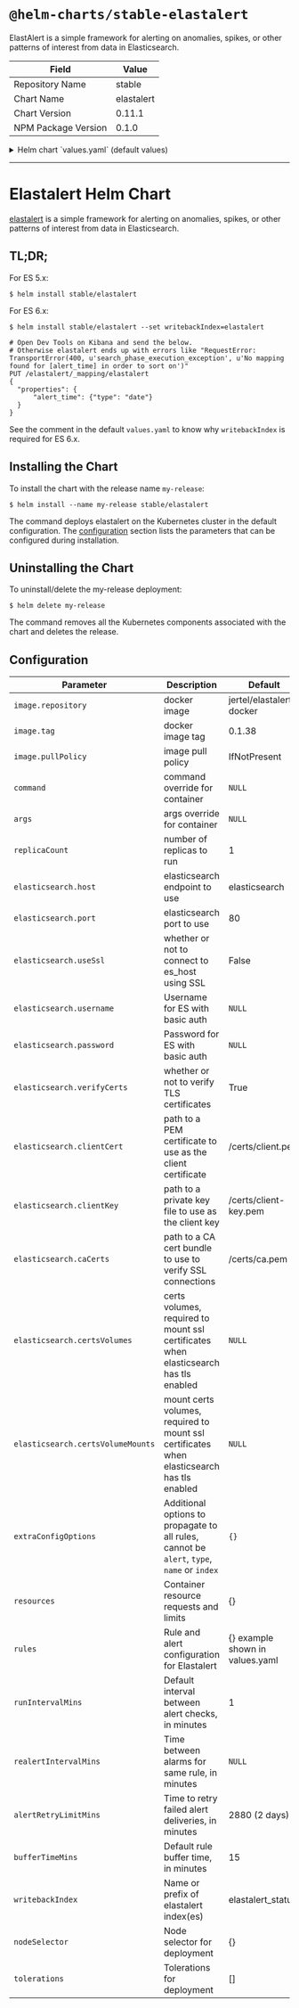 # `@helm-charts/stable-elastalert`

ElastAlert is a simple framework for alerting on anomalies, spikes, or other patterns of interest from data in Elasticsearch.

| Field               | Value      |
| ------------------- | ---------- |
| Repository Name     | stable     |
| Chart Name          | elastalert |
| Chart Version       | 0.11.1     |
| NPM Package Version | 0.1.0      |

<details>

<summary>Helm chart `values.yaml` (default values)</summary>

```yaml
# number of replicas to run
replicaCount: 1

# number of helm release revisions to retain
revisionHistoryLimit: 5

# Default internal between alert checks against the elasticsearch datasource, in minutes
runIntervalMins: 1

# Default rule buffer duration, in minutes
bufferTimeMins: 15

# Amount of time to retry and deliver failed alerts (1440 minutes per day)
alertRetryLimitMins: 2880

# Default time before realerting, in minutes
realertIntervalMins: ''

# For ES 5: The name of the index which stores elastalert's statuses
# For ES 6: The prefix of the names of indices which store elastalert's statuses.
#
# See https://github.com/Yelp/elastalert/commit/c250100b7be07c68a53789569a86f87193ec37f4 for more details about this differentiation.
#
# CAUTION: It is recommended to set this to `elastalert` for ES6+. Otherwise elastalert produces confusing index names due to https://github.com/Yelp/elastalert/issues/1479#issuecomment-356380179
writebackIndex: elastalert_status

image:
  # docker image
  repository: jertel/elastalert-docker
  # docker image tag
  tag: 0.1.38
  pullPolicy: IfNotPresent
resources: {}

elasticsearch:
  # elasticsearch endpoint e.g. (svc.namespace||svc)
  host: ''
  # elasticsearch port
  port: 80
  # whether or not to connect to es_host using TLS
  useSsl: 'False'
  # Username if authenticating to ES with basic auth
  username: ''
  # Password if authenticating to ES with basic auth
  password: ''
  # whether or not to verify TLS certificates
  verifyCerts: 'True'
  # Enable certificate based authentication
  # path to a PEM certificate to use as the client certificate
  # clientCert: "/certs/client.pem"
  # path to a private key file to use as the client key
  # clientKey: "/certs/client-key.pem"
  # path to a CA cert bundle to use to verify SSL connections
  # caCerts: "/certs/ca.pem"
  # # certs volumes, required to mount ssl certificates when elasticsearch has tls enabled
  # certsVolumes:
  #   - name: es-certs
  #     secret:
  #       defaultMode: 420
  #       secretName: es-certs
  # # mount certs volumes, required to mount ssl certificates when elasticsearch has tls enabled
  # certsVolumeMounts:
  #   - name: es-certs
  #     mountPath: /certs
  #     readOnly: true

extraConfigOptions:
  {}
  # # Options to propagate to all rules, e.g. a common slack_webhook_url or kibana_url
  # # Please note at the time of implementing this value, it will not work for required_locals
  # # Which MUST be set at the rule level, these are: ['alert', 'type', 'name', 'index']
  # generate_kibana_link: true
  # kibana_url: https://kibana.yourdomain.com
  # slack_webhook_url: dummy

# Command and args override for container e.g. (https://kubernetes.io/docs/tasks/inject-data-application/define-command-argument-container/)
# command: ["YOUR_CUSTOM_COMMAND"]
# args: ["YOUR", "CUSTOM", "ARGS"]

# rule configurations e.g. (http://elastalert.readthedocs.io/en/latest/)
rules:
  {}
  # deadman_slack: |-
  #   ---
  #   name: Deadman Switch Slack
  #   type: frequency
  #   index: containers-*
  #   num_events: 3
  #   timeframe:
  #     minutes: 3
  #   filter:
  #   - term:
  #       message: "deadmanslack"
  #   alert:
  #   - "slack"
  #   slack:
  #   slack_webhook_url: dummy
  # deadman_pagerduty: |-
  #   ---
  #   name: Deadman Switch PagerDuty
  #   type: frequency
  #   index: containers-*
  #   num_events: 3
  #   timeframe:
  #     minutes: 3
  #   filter:
  #   - term:
  #       message: "deadmanpd"
  #   alert:
  #   - "pagerduty"
  #   pagerduty:
  #   pagerduty_service_key: dummy
  #   pagerduty_client_name: Elastalert Deadman Switch

# Support using node selectors and tolerations
# nodeSelector:
#   "node-role.kubernetes.io/infra_worker": "true"
nodeSelector: {}
# tolerations:
#   - key: "node_role"
#     operator: "Equal"
#     value: "infra_worker"
#     effect: "NoSchedule"
tolerations: []
```

</details>

---

# Elastalert Helm Chart

[elastalert](https://github.com/Yelp/elastalert) is a simple framework for alerting on anomalies, spikes, or other patterns of interest from data in Elasticsearch.

## TL;DR;

For ES 5.x:

```console
$ helm install stable/elastalert
```

For ES 6.x:

```console
$ helm install stable/elastalert --set writebackIndex=elastalert

# Open Dev Tools on Kibana and send the below.
# Otherwise elastalert ends up with errors like "RequestError: TransportError(400, u'search_phase_execution_exception', u'No mapping found for [alert_time] in order to sort on')"
PUT /elastalert/_mapping/elastalert
{
  "properties": {
      "alert_time": {"type": "date"}
  }
}
```

See the comment in the default `values.yaml` to know why `writebackIndex` is required for ES 6.x.

## Installing the Chart

To install the chart with the release name `my-release`:

```console
$ helm install --name my-release stable/elastalert
```

The command deploys elastalert on the Kubernetes cluster in the default configuration. The [configuration](#configuration) section lists the parameters that can be configured during installation.

## Uninstalling the Chart

To uninstall/delete the my-release deployment:

```console
$ helm delete my-release
```

The command removes all the Kubernetes components associated with the chart and deletes the release.

## Configuration

| Parameter                         | Description                                                                                | Default                         |
| --------------------------------- | ------------------------------------------------------------------------------------------ | ------------------------------- |
| `image.repository`                | docker image                                                                               | jertel/elastalert-docker        |
| `image.tag`                       | docker image tag                                                                           | 0.1.38                          |
| `image.pullPolicy`                | image pull policy                                                                          | IfNotPresent                    |
| `command`                         | command override for container                                                             | `NULL`                          |
| `args`                            | args override for container                                                                | `NULL`                          |
| `replicaCount`                    | number of replicas to run                                                                  | 1                               |
| `elasticsearch.host`              | elasticsearch endpoint to use                                                              | elasticsearch                   |
| `elasticsearch.port`              | elasticsearch port to use                                                                  | 80                              |
| `elasticsearch.useSsl`            | whether or not to connect to es_host using SSL                                             | False                           |
| `elasticsearch.username`          | Username for ES with basic auth                                                            | `NULL`                          |
| `elasticsearch.password`          | Password for ES with basic auth                                                            | `NULL`                          |
| `elasticsearch.verifyCerts`       | whether or not to verify TLS certificates                                                  | True                            |
| `elasticsearch.clientCert`        | path to a PEM certificate to use as the client certificate                                 | /certs/client.pem               |
| `elasticsearch.clientKey`         | path to a private key file to use as the client key                                        | /certs/client-key.pem           |
| `elasticsearch.caCerts`           | path to a CA cert bundle to use to verify SSL connections                                  | /certs/ca.pem                   |
| `elasticsearch.certsVolumes`      | certs volumes, required to mount ssl certificates when elasticsearch has tls enabled       | `NULL`                          |
| `elasticsearch.certsVolumeMounts` | mount certs volumes, required to mount ssl certificates when elasticsearch has tls enabled | `NULL`                          |
| `extraConfigOptions`              | Additional options to propagate to all rules, cannot be `alert`, `type`, `name` or `index` | `{}`                            |
| `resources`                       | Container resource requests and limits                                                     | {}                              |
| `rules`                           | Rule and alert configuration for Elastalert                                                | {} example shown in values.yaml |
| `runIntervalMins`                 | Default interval between alert checks, in minutes                                          | 1                               |
| `realertIntervalMins`             | Time between alarms for same rule, in minutes                                              | `NULL`                          |
| `alertRetryLimitMins`             | Time to retry failed alert deliveries, in minutes                                          | 2880 (2 days)                   |
| `bufferTimeMins`                  | Default rule buffer time, in minutes                                                       | 15                              |
| `writebackIndex`                  | Name or prefix of elastalert index(es)                                                     | elastalert_status               |
| `nodeSelector`                    | Node selector for deployment                                                               | {}                              |
| `tolerations`                     | Tolerations for deployment                                                                 | []                              |
